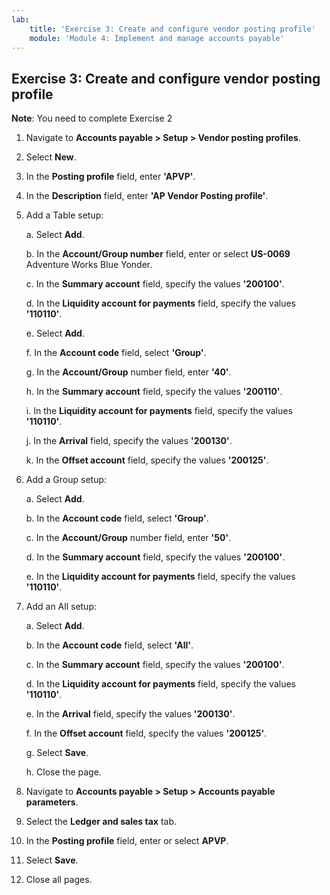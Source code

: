 ```yaml
---
lab:
    title: 'Exercise 3: Create and configure vendor posting profile'
    module: 'Module 4: Implement and manage accounts payable'
---
```



## Exercise 3: Create and configure vendor posting profile

**Note**: You need to complete Exercise 2

1. Navigate to **Accounts payable &gt; Setup &gt; Vendor posting profiles**.

2. Select **New**.

3. In the **Posting profile** field, enter **'APVP'**.

4. In the **Description** field, enter **'AP Vendor Posting profile'**.

5. Add a Table setup:

	a. Select **Add**.

	b. In the **Account/Group number** field, enter or select **US-0069** Adventure Works Blue Yonder.

	c. In the **Summary account** field, specify the values **'200100'**.

	d. In the **Liquidity account for payments** field, specify the values **'110110'**.

	e. Select **Add**.

	f. In the **Account code** field, select **'Group'**.

	g. In the **Account/Group** number field, enter **'40'**.

	h. In the **Summary account** field, specify the values **'200110'**.

	i. In the **Liquidity account for payments** field, specify the values **'110110'**.

	j. In the **Arrival** field, specify the values **'200130'**.

	k. In the **Offset account** field, specify the values **'200125'**.

6. Add a Group setup:

	a. Select **Add**.

	b. In the **Account code** field, select **'Group'**.

	c. In the **Account/Group** number field, enter **'50'**.

	d. In the **Summary account** field, specify the values **'200100'**.

	e. In the **Liquidity account for payments** field, specify the values **'110110'**.

7. Add an All setup:

	a. Select **Add**.

	b. In the **Account code** field, select **'All'**.

	c. In the **Summary account** field, specify the values **'200100'**.

	d. In the **Liquidity account for payments** field, specify the values **'110110'**.

	e. In the **Arrival** field, specify the values **'200130'**.

	f. In the **Offset account** field, specify the values **'200125'**.

	g. Select **Save**.

	h. Close the page.

8. Navigate to **Accounts payable &gt; Setup &gt; Accounts payable parameters**.

9. Select the **Ledger and sales tax** tab.

10. In the **Posting profile** field, enter or select **APVP**.

11. Select **Save**.

12. Close all pages.

